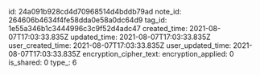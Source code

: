 id: 24a091b928cd4d70968514d4bddb79ad
note_id: 264606b4634f4fe58dda0e58a0dc64d9
tag_id: 1e55a346b1c3444996c3c9f52d4adc47
created_time: 2021-08-07T17:03:33.835Z
updated_time: 2021-08-07T17:03:33.835Z
user_created_time: 2021-08-07T17:03:33.835Z
user_updated_time: 2021-08-07T17:03:33.835Z
encryption_cipher_text: 
encryption_applied: 0
is_shared: 0
type_: 6